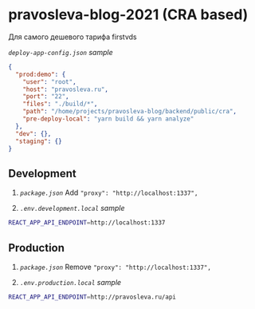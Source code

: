 # pravosleva-blog-2021 (CRA based)

Для самого дешевого тарифа firstvds

_`deploy-app-config.json` sample_
```json
{
  "prod:demo": {
    "user": "root",
    "host": "pravosleva.ru",
    "port": "22",
    "files": "./build/*",
    "path": "/home/projects/pravosleva-blog/backend/public/cra",
    "pre-deploy-local": "yarn build && yarn analyze"
  },
  "dev": {},
  "staging": {}
}
```

## Development

1. _`package.json`_
Add `"proxy": "http://localhost:1337",`

2. _`.env.development.local` sample_
```bash
REACT_APP_API_ENDPOINT=http://localhost:1337
```

## Production

1. _`package.json`_
Remove `"proxy": "http://localhost:1337",`

2. _`.env.production.local` sample_
```bash
REACT_APP_API_ENDPOINT=http://pravosleva.ru/api
```
